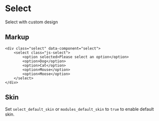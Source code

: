 # Select

Select with custom design


## Markup

	<div class="select" data-component="select">
		<select class="js-select">
			<option selected>Please select an option</option>
			<option>Dog</option>
			<option>Cat</option>
			<option>Mouse</option>
			<option>Moose</option>
		</select>
	</div>


## Skin

Set `select_default_skin` or `modules_default_skin` to `true` to enable default skin.
